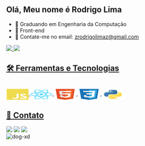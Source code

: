 ## Olá, Meu nome é Rodrigo Lima 
- 🔭 Graduando em Engenharia da Computação
- 🔭 Front-end 
- 👯 Contate-me no email: zrodrigolimaz@gmail.com 
<div>
<a href="https://github.com/zrodrigolimaz">
<img height="165em" src="https://github-readme-stats.vercel.app/api?username=zrodrigolimaz&show_icons=false&theme=react&include_all_commits=true&count_private=true"/>
<img height="165em" src="https://github-readme-stats.vercel.app/api/top-langs/?username=zrodrigolimaz&layout=compact&langs_count=7&theme=react"/>
</div>
<h2>🛠️ Ferramentas e Tecnologias </h2>
<div style="display: inline_block"><br>
<img align="center" alt="Rodrigo-Js" height="30" width="60" src="https://raw.githubusercontent.com/devicons/devicon/master/icons/javascript/javascript-plain.svg">
<img align="center" alt="Rafa-React" height="30" width="60" src="https://raw.githubusercontent.com/devicons/devicon/master/icons/react/react-original.svg">
<img align="center" alt="Rafa-HTML" height="30" width="60" src="https://raw.githubusercontent.com/devicons/devicon/master/icons/html5/html5-original.svg">
<img align="center" alt="Rafa-CSS" height="30" width="60" src="https://raw.githubusercontent.com/devicons/devicon/master/icons/css3/css3-original.svg">
<img align="center" alt="Rafa-Python" height="30" width="60" src="https://raw.githubusercontent.com/devicons/devicon/master/icons/python/python-original.svg">
</div>

  ##
 
<div> 
 <h2> 👯 Contato</h2>
  <a href="" target="_blank"><img src="https://img.shields.io/badge/YouTube-FF0000?style=for-the-badge&logo=youtube&logoColor=white" target="_blank"></a> 
  <a href = "mailto:zrodrigolimaz@gmail.com"><img src="https://img.shields.io/badge/-Gmail-%23333?style=for-the-badge&logo=gmail&logoColor=white" target="_blank"></a>
  <a href="https://www.linkedin.com/in/zrodrigolimaz/" target="_blank"><img src="https://img.shields.io/badge/-LinkedIn-%230077B5?style=for-the-badge&logo=linkedin&logoColor=white" target="_blank"></a> 

</div>
<div>
<img align="left" alt="dog-xd"  height="130" src="https://gifs.joelglovier.com/hacking/doge-hacking.gif">
 </div>
 
</div>


